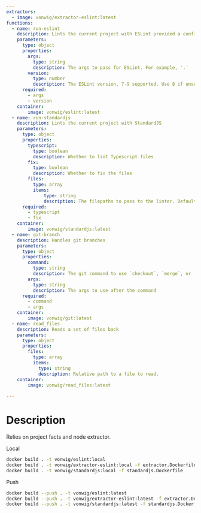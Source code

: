 ```yaml
---
extractors:
  - image: vonwig/extractor-eslint:latest
functions:
  - name: run-eslint
    description: Lints the current project with ESLint provided a config file already exists. If a config file does not exist, use StandardJS.
    parameters:
      type: object
      properties:
        args:
          type: string
          description: The args to pass for ESLint. For example, '.'
        version: 
          type: number
          description: The ESLint version, 7-9 supported. Use 8 if unsure.
      required:
        - args
        - version
    container:
        image: vonwig/eslint:latest
  - name: run-standardjs
    description: Lints the current project with StandardJS
    parameters:
      type: object
      properties:
        typescript:
          type: boolean
          description: Whether to lint Typescript files
        fix:
          type: boolean
          description: Whether to fix the files
        files:
          type: array
          items:
              type: string
              description: The filepaths to pass to the linter. Defaults to .
      required:
        - typescript
        - fix
    container:
        image: vonwig/standardjs:latest
  - name: git-branch
    description: Handles git branches
    parameters:
      type: object
      properties:
        command:
          type: string
          description: The git command to use `checkout`, `merge`, or `branch`.
        args:
          type: string
          description: The args to use after the command
      required:
        - command
        - args
    container:
        image: vonwig/git:latest
  - name: read_files
    description: Reads a set of files back
    parameters:
      type: object
      properties:
        files:
          type: array
          items:
            type: string
            description: Relative path to a file to read.
    container:
        image: vonwig/read_files:latest
  
---
```


# Description

Relies on project facts and node extractor.

Local

```sh
docker build . -t vonwig/eslint:local
docker build . -t vonwig/extractor-eslint:local -f extractor.Dockerfile
docker build . -t vonwig/standardjs:local -f standardjs.Dockerfile
```

Push

```sh
docker build --push . -t vonwig/eslint:latest
docker build --push . -t vonwig/extractor-eslint:latest -f extractor.Dockerfile
docker build --push . -t vonwig/standardjs:latest -f standardjs.Dockerfile
```
